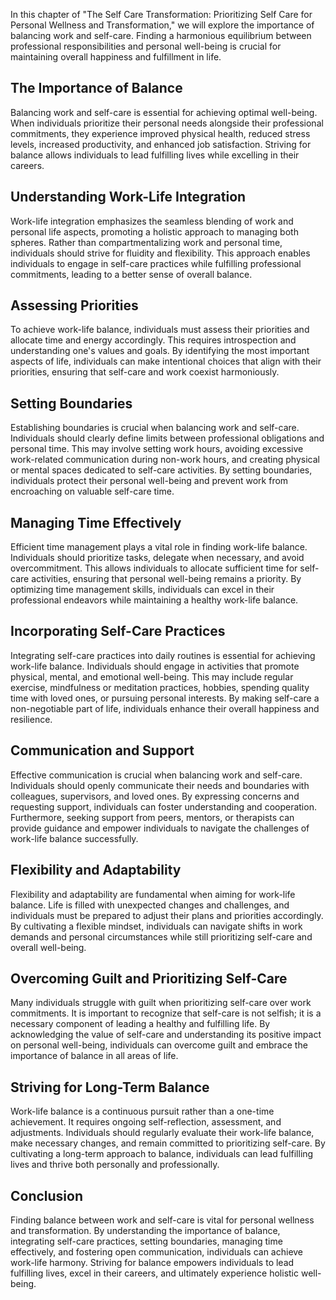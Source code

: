 
In this chapter of "The Self Care Transformation: Prioritizing Self Care for Personal Wellness and Transformation," we will explore the importance of balancing work and self-care. Finding a harmonious equilibrium between professional responsibilities and personal well-being is crucial for maintaining overall happiness and fulfillment in life.

The Importance of Balance
-------------------------

Balancing work and self-care is essential for achieving optimal well-being. When individuals prioritize their personal needs alongside their professional commitments, they experience improved physical health, reduced stress levels, increased productivity, and enhanced job satisfaction. Striving for balance allows individuals to lead fulfilling lives while excelling in their careers.

Understanding Work-Life Integration
-----------------------------------

Work-life integration emphasizes the seamless blending of work and personal life aspects, promoting a holistic approach to managing both spheres. Rather than compartmentalizing work and personal time, individuals should strive for fluidity and flexibility. This approach enables individuals to engage in self-care practices while fulfilling professional commitments, leading to a better sense of overall balance.

Assessing Priorities
--------------------

To achieve work-life balance, individuals must assess their priorities and allocate time and energy accordingly. This requires introspection and understanding one's values and goals. By identifying the most important aspects of life, individuals can make intentional choices that align with their priorities, ensuring that self-care and work coexist harmoniously.

Setting Boundaries
------------------

Establishing boundaries is crucial when balancing work and self-care. Individuals should clearly define limits between professional obligations and personal time. This may involve setting work hours, avoiding excessive work-related communication during non-work hours, and creating physical or mental spaces dedicated to self-care activities. By setting boundaries, individuals protect their personal well-being and prevent work from encroaching on valuable self-care time.

Managing Time Effectively
-------------------------

Efficient time management plays a vital role in finding work-life balance. Individuals should prioritize tasks, delegate when necessary, and avoid overcommitment. This allows individuals to allocate sufficient time for self-care activities, ensuring that personal well-being remains a priority. By optimizing time management skills, individuals can excel in their professional endeavors while maintaining a healthy work-life balance.

Incorporating Self-Care Practices
---------------------------------

Integrating self-care practices into daily routines is essential for achieving work-life balance. Individuals should engage in activities that promote physical, mental, and emotional well-being. This may include regular exercise, mindfulness or meditation practices, hobbies, spending quality time with loved ones, or pursuing personal interests. By making self-care a non-negotiable part of life, individuals enhance their overall happiness and resilience.

Communication and Support
-------------------------

Effective communication is crucial when balancing work and self-care. Individuals should openly communicate their needs and boundaries with colleagues, supervisors, and loved ones. By expressing concerns and requesting support, individuals can foster understanding and cooperation. Furthermore, seeking support from peers, mentors, or therapists can provide guidance and empower individuals to navigate the challenges of work-life balance successfully.

Flexibility and Adaptability
----------------------------

Flexibility and adaptability are fundamental when aiming for work-life balance. Life is filled with unexpected changes and challenges, and individuals must be prepared to adjust their plans and priorities accordingly. By cultivating a flexible mindset, individuals can navigate shifts in work demands and personal circumstances while still prioritizing self-care and overall well-being.

Overcoming Guilt and Prioritizing Self-Care
-------------------------------------------

Many individuals struggle with guilt when prioritizing self-care over work commitments. It is important to recognize that self-care is not selfish; it is a necessary component of leading a healthy and fulfilling life. By acknowledging the value of self-care and understanding its positive impact on personal well-being, individuals can overcome guilt and embrace the importance of balance in all areas of life.

Striving for Long-Term Balance
------------------------------

Work-life balance is a continuous pursuit rather than a one-time achievement. It requires ongoing self-reflection, assessment, and adjustments. Individuals should regularly evaluate their work-life balance, make necessary changes, and remain committed to prioritizing self-care. By cultivating a long-term approach to balance, individuals can lead fulfilling lives and thrive both personally and professionally.

Conclusion
----------

Finding balance between work and self-care is vital for personal wellness and transformation. By understanding the importance of balance, integrating self-care practices, setting boundaries, managing time effectively, and fostering open communication, individuals can achieve work-life harmony. Striving for balance empowers individuals to lead fulfilling lives, excel in their careers, and ultimately experience holistic well-being.

